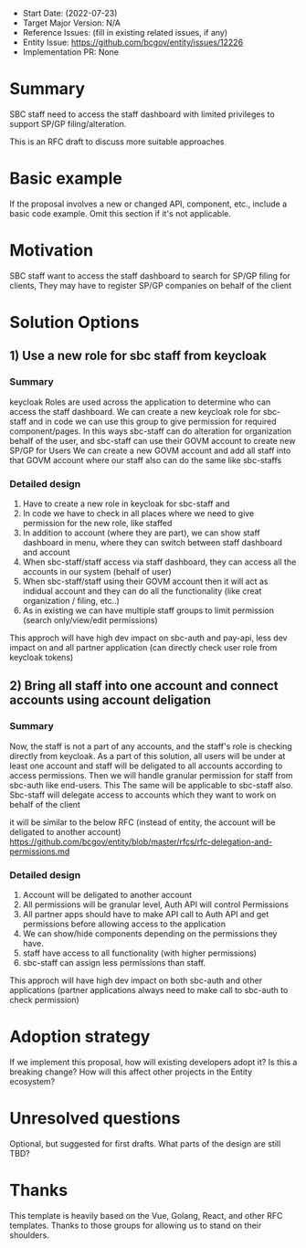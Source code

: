- Start Date: (2022-07-23)
- Target Major Version: N/A
- Reference Issues: (fill in existing related issues, if any)
- Entity Issue: https://github.com/bcgov/entity/issues/12226
- Implementation PR: None


# Summary

SBC staff need to access the staff dashboard with limited privileges to support SP/GP filing/alteration.

This is an RFC draft to discuss more suitable approaches 

# Basic example

If the proposal involves a new or changed API, component, etc., include a basic code example.
Omit this section if it's not applicable.

# Motivation
SBC staff want to access the staff dashboard to search for SP/GP filing for clients, They may have to register SP/GP companies on behalf of the client

# Solution Options
## 1) Use a new role for sbc staff from keycloak

### Summary
keycloak Roles are used across the application to determine who can access the staff dashboard.
We can create a new keycloak role for sbc-staff and in code we can use this group to give permission for required component/pages.
In this ways sbc-staff can do alteration for organization behalf of the user, and sbc-staff can use their GOVM account to create new SP/GP for Users
We can create a new GOVM account and add all staff into that GOVM account where our staff also can do the same like sbc-staffs


### Detailed design
1. Have to create a new role in keycloak for sbc-staff and
2. In code we have to check in all places where we need to give permission for the new role, like staffed
3. In addition to account (where they are part), we can show staff dashboard in menu, where they can switch between staff dashboard and account 
4. When sbc-staff/staff access via staff dashboard, they can access all the accounts in our system (behalf of user)
5. When sbc-staff/staff using their GOVM account then it will act as indidual account and they can do all the functionality (like creat organization / filing, etc..)
4. As in existing we can have multiple staff groups to limit permission (search only/view/edit permissions)


This approch will have high dev impact on sbc-auth and pay-api, less dev impact on and all partner application (can directly check user role from keycloak tokens)


## 2) Bring all staff into one account and connect accounts using account deligation

### Summary
Now, the staff is not a part of any accounts, and the staff's role is checking directly from keycloak. As a part of this solution, all users will be under at least one account and staff will be deligated to all accounts according to access permissions. Then we will handle granular permission for staff from sbc-auth like end-users. This
The same will be applicable to sbc-staff also. Sbc-staff will delegate access to accounts which they want to work on behalf of the client

it will be similar to the below RFC (instead of entity, the account will be deligated to another account)
https://github.com/bcgov/entity/blob/master/rfcs/rfc-delegation-and-permissions.md

### Detailed design
1. Account will be deligated to another account
2. All permissions will be granular level, Auth API will control Permissions
3. All partner apps should have to make API call to Auth API and get permissions before allowing access to the application
4. We can show/hide components depending on the permissions they have.
5. staff have access to all functionality (with higher permissions)
6. sbc-staff can assign less permissions than staff.


This approch will have high dev impact on both sbc-auth and other applications (partner applications always need to make call to sbc-auth to check permission)

# Adoption strategy

If we implement this proposal, how will existing developers adopt it? Is this a breaking change? How will this affect other projects in the Entity ecosystem?

# Unresolved questions

Optional, but suggested for first drafts. What parts of the design are still TBD?

# Thanks

This template is heavily based on the Vue, Golang, React, and other RFC templates. Thanks to those groups for allowing us to stand on their shoulders.
